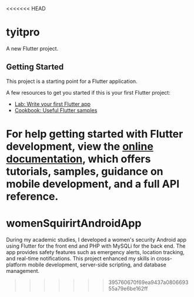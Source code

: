 <<<<<<< HEAD
# tyitpro

A new Flutter project.

## Getting Started

This project is a starting point for a Flutter application.

A few resources to get you started if this is your first Flutter project:

- [Lab: Write your first Flutter app](https://docs.flutter.dev/get-started/codelab)
- [Cookbook: Useful Flutter samples](https://docs.flutter.dev/cookbook)

For help getting started with Flutter development, view the
[online documentation](https://docs.flutter.dev/), which offers tutorials,
samples, guidance on mobile development, and a full API reference.
=======
# womenSquirirtAndroidApp

During my academic studies, I developed a women's security Android app using Flutter for the front end and PHP with MySQLi for the back end. The app provides safety features such as emergency alerts, location tracking, and real-time notifications. This project enhanced my skills in cross-platform mobile development, server-side scripting, and database management.
>>>>>>> 395760670f69ea9437a080669355a79e6be162ff
